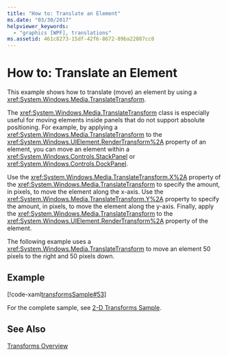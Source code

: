 ```yaml
---
title: "How to: Translate an Element"
ms.date: "03/30/2017"
helpviewer_keywords: 
  - "graphics [WPF], translations"
ms.assetid: 461c8273-15df-42f6-8672-89ba22887cc0
---
```

# How to: Translate an Element
This example shows how to translate (move) an element by using a <xref:System.Windows.Media.TranslateTransform>.  
  
 The <xref:System.Windows.Media.TranslateTransform> class is especially useful for moving elements inside panels that do not support absolute positioning. For example, by applying a <xref:System.Windows.Media.TranslateTransform> to the <xref:System.Windows.UIElement.RenderTransform%2A> property of an element, you can move an element within a <xref:System.Windows.Controls.StackPanel> or <xref:System.Windows.Controls.DockPanel>.  
  
 Use the <xref:System.Windows.Media.TranslateTransform.X%2A> property of the <xref:System.Windows.Media.TranslateTransform> to specify the amount, in pixels, to move the element along the x-axis. Use the <xref:System.Windows.Media.TranslateTransform.Y%2A> property to specify the amount, in pixels, to move the element along the y-axis. Finally, apply the <xref:System.Windows.Media.TranslateTransform> to the <xref:System.Windows.UIElement.RenderTransform%2A> property of the element.  
  
 The following example uses a <xref:System.Windows.Media.TranslateTransform> to move an element 50 pixels to the right and 50 pixels down.  
  
## Example  
 [!code-xaml[transformsSample#53](../../../../samples/snippets/csharp/VS_Snippets_Wpf/transformsSample/CS/TranslateTransformExample.xaml#53)]  
  
 For the complete sample, see [2-D Transforms Sample](https://go.microsoft.com/fwlink/?LinkID=158252).  
  
## See Also  
 [Transforms Overview](../../../../docs/framework/wpf/graphics-multimedia/transforms-overview.md)
